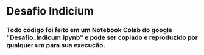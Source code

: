 # Desafio Indicium
### Todo  código foi feito em um Notebook Colab do google "Desafio_Indicum.ipynb" e pode ser copiado e reproduzido por qualquer um para sua execução.
